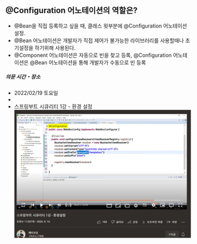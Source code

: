 ## @Configuration 어노테이션의 역할은?

- @Bean을 직접 등록하고 싶을 때, 클래스 윗부분에 @Configuration 어노테이션 설정.
- @Bean 어노테이션은 개발자가 직접 제어가 불가능한 라이브러리를 사용할때나 초기설정을 하기위해 사용된다.
- @Component 어노테이션은 자동으로 빈을 찾고 등록, @Configuration 어노테이션은 @Bean 어노테이션을 통해 개발자가 수동으로 빈 등록

##### 의문 시간・장소
- 2022/02/19 토요일
- 
- 스프링부트 시큐리티 1강 - 환경 설정
![](2022-02-19-15-47-39.png)